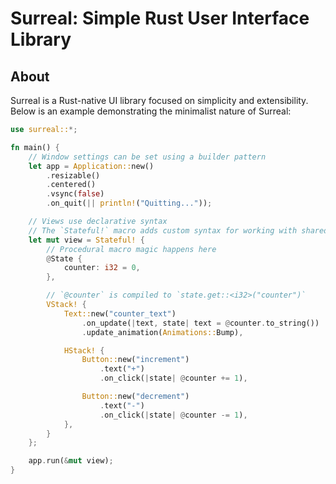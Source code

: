 # **Surreal**: **S**imple **R**ust **U**ser **I**nterface **L**ibrary

## About
Surreal is a Rust-native UI library focused on simplicity and extensibility. Below is an example demonstrating the minimalist nature of Surreal:
```Rust
use surreal::*;

fn main() {
    // Window settings can be set using a builder pattern
    let app = Application::new()
        .resizable()
        .centered()
        .vsync(false)
        .on_quit(|| println!("Quitting..."));

    // Views use declarative syntax
    // The `Stateful!` macro adds custom syntax for working with shared state
    let mut view = Stateful! {
        // Procedural macro magic happens here
        @State {
            counter: i32 = 0,
        },

        // `@counter` is compiled to `state.get::<i32>("counter")`
        VStack! { 
            Text::new("counter_text")
                .on_update(|text, state| text = @counter.to_string())
                .update_animation(Animations::Bump),

            HStack! {
                Button::new("increment")
                    .text("+")
                    .on_click(|state| @counter += 1),

                Button::new("decrement")
                    .text("-")
                    .on_click(|state| @counter -= 1),
            },
        }
    };

    app.run(&mut view);
}
```
